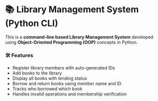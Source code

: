 # 📚 Library Management System (Python CLI)

This is a **command-line based Library Management System** developed using **Object-Oriented Programming (OOP)** concepts in Python.

### 🛠 Features

- Register library members with auto-generated IDs
- Add books to the library
- Display all books with lending status
- Borrow and return books using member name and ID
- Tracks who borrowed which book
- Handles invalid operations and membership verification

